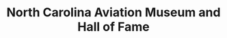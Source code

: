 ---
layout: repo
title: "North Carolina Aviation Museum and Hall of Fame"
id: 4442
permalink: repos/4442/
---